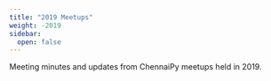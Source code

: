 ```yaml
---
title: "2019 Meetups"
weight: -2019
sidebar:
  open: false
---
```


Meeting minutes and updates from ChennaiPy meetups held in 2019.

